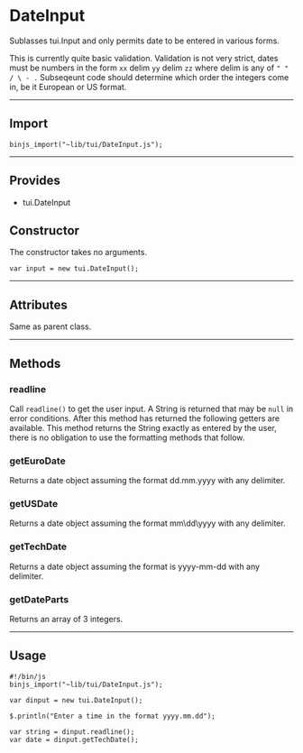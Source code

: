 # DateInput

Sublasses tui.Input and only permits date to be entered in various forms. 

This is currently quite basic validation. Validation is not very strict, dates must be numbers in the form `xx` delim `yy` delim `zz` where delim is any of `" " / \ - .` Subseqeunt code should determine which order the integers come in, be it European or US format.

----------------------------

## Import

`binjs_import("~lib/tui/DateInput.js");`

-----------------------

## Provides

* tui.DateInput

## Constructor

The constructor takes no arguments.

    var input = new tui.DateInput();

-----------------------

## Attributes

Same as parent class.

-----------------------

## Methods

### readline

Call `readline()` to get the user input. A String is returned that may be `null` in error conditions. After this method has returned the following getters are available.  This method returns the String exactly as entered by the user, there is no obligation to use the formatting methods that follow.

### getEuroDate

Returns a date object assuming the format dd.mm.yyyy with any delimiter.

### getUSDate

Returns a date object assuming the format mm\dd\yyyy with any delimiter.

### getTechDate

Returns a date object assuming the format is yyyy-mm-dd with any delimiter.

### getDateParts

Returns an array of 3 integers.

-----------------------

## Usage

    #!/bin/js
    binjs_import("~lib/tui/DateInput.js");

    var dinput = new tui.DateInput();

    $.println("Enter a time in the format yyyy.mm.dd");

    var string = dinput.readline();
    var date = dinput.getTechDate();
    
    